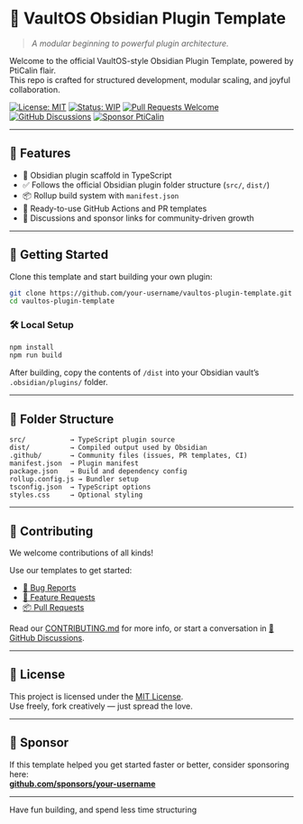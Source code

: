 # 🔌 VaultOS Obsidian Plugin Template

> _A modular beginning to powerful plugin architecture._

Welcome to the official VaultOS-style Obsidian Plugin Template, powered by PtiCalin flair.  
This repo is crafted for structured development, modular scaling, and joyful collaboration.

[![License: MIT](https://img.shields.io/badge/License-MIT-green.svg)](LICENSE)
[![Status: WIP](https://img.shields.io/badge/status-WIP-yellow.svg)](WIP)
[![Pull Requests Welcome](https://img.shields.io/badge/PRs-welcome-brightgreen.svg)](./.github/PULL_REQUEST_TEMPLATE.md)
[![GitHub Discussions](https://img.shields.io/badge/💬-Discussions-blueviolet?logo=github)](https://github.com/your-username/vaultos-plugin-template/discussions)
[![Sponsor PtiCalin](https://img.shields.io/badge/Sponsor-💖-f06292.svg?logo=githubsponsors)](https://github.com/sponsors/your-username)

---

## 🧰 Features

- 🧠 Obsidian plugin scaffold in TypeScript
- ✅ Follows the official Obsidian plugin folder structure (`src/`, `dist/`)
- 📦 Rollup build system with `manifest.json`
- 📁 Ready-to-use GitHub Actions and PR templates
- 💬 Discussions and sponsor links for community-driven growth

---

## 🚀 Getting Started

Clone this template and start building your own plugin:

```bash
git clone https://github.com/your-username/vaultos-plugin-template.git
cd vaultos-plugin-template
```

### 🛠 Local Setup

```bash
npm install
npm run build
```

After building, copy the contents of `/dist` into your Obsidian vault’s `.obsidian/plugins/` folder.

---

## 🧱 Folder Structure

```plaintext
src/           → TypeScript plugin source
dist/          → Compiled output used by Obsidian
.github/       → Community files (issues, PR templates, CI)
manifest.json  → Plugin manifest
package.json   → Build and dependency config
rollup.config.js → Bundler setup
tsconfig.json  → TypeScript options
styles.css     → Optional styling
```

---

## 🤝 Contributing

We welcome contributions of all kinds!

Use our templates to get started:

- [🐛 Bug Reports](./.github/ISSUE_TEMPLATE/bug_report.md)
- [🌟 Feature Requests](./.github/ISSUE_TEMPLATE/feature_request.md)
- [📦 Pull Requests](./.github/PULL_REQUEST_TEMPLATE.md)

Read our [CONTRIBUTING.md](CONTRIBUTING.md) for more info, or start a conversation in [💬 GitHub Discussions](https://github.com/your-username/vaultos-plugin-template/discussions).

---

## 📜 License

This project is licensed under the [MIT License](LICENSE).  
Use freely, fork creatively — just spread the love.

---

## 💌 Sponsor

If this template helped you get started faster or better, consider sponsoring here:  
[**github.com/sponsors/your-username**](https://github.com/sponsors/your-username)

---

Have fun building, and spend less time structuring
